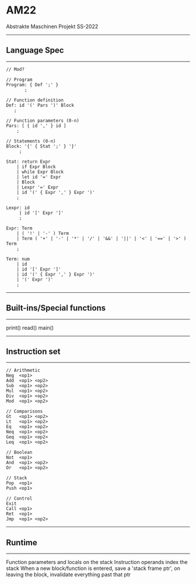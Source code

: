 # AM22
Abstrakte Maschinen Projekt SS-2022

-------------
Language Spec
-------------
-------------

    // Mod?

    // Program
    Program: { Def ';' }
           ;

    // Function definition
    Def: id '(' Pars ')' Block
       ;

    // Function parameters (0-n)
    Pars: [ { id ',' } id ]
        ;

    // Statements (0-n)
    Block: '{' { Stat ';' } '}'
         ;

    Stat: return Expr
        | if Expr Block
        | while Expr Block
        | let id '=' Expr
        | Block
        | Lexpr '=' Expr
        | id '(' { Expr ',' } Expr ')'
        ;

    Lexpr: id
         | id '[' Expr ']'
         ;

    Expr: Term
        | ( '!' | '-' ) Term
        | Term ( '+' | '-' | '*' | '/' | '&&' | '||' | '<' | '==' | '>' ) Term
        ;
    
    Term: num
        | id
        | id '[' Expr ']' 
        | id '(' { Expr ',' } Expr ')'
        | '(' Expr ')'
        ;

---------------------------
Built-ins/Special functions
---------------------------
---------------------------

print()
read()
main()

---------------
Instruction set
---------------
---------------

    // Arithmetic
    Neg  <op1>
    Add  <op1> <op2>
    Sub  <op1> <op2>
    Mul  <op1> <op2>
    Div  <op1> <op2>
    Mod  <op1> <op2>

    // Comparisons
    Gt   <op1> <op2>
    Lt   <op1> <op2>
    Eq   <op1> <op2>
    Neq  <op1> <op2>
    Geq  <op1> <op2>
    Leq  <op1> <op2>

    // Boolean
    Not  <op1>
    And  <op1> <op2>
    Or   <op1> <op2>

    // Stack
    Pop  <op1>
    Push <op1>

    // Control
    Exit
    Call <op1>
    Ret  <op1>
    Jmp  <op1> <op2>

-------
Runtime
-------
-------

Function parameters and locals on the stack
Instruction operands index the stack
When a new block/function is entered, save a 'stack frame ptr',
    on leaving the block, invalidate everything past that ptr